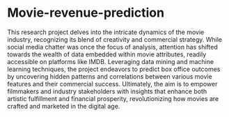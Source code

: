 # Movie-revenue-prediction
This research project delves into the intricate dynamics of the movie industry, recognizing its blend of creativity and commercial strategy. While social media chatter was once the focus of analysis, attention has shifted towards the wealth of data embedded within movie attributes, readily accessible on platforms like IMDB. Leveraging data mining and machine learning techniques, the project endeavors to predict box office outcomes by uncovering hidden patterns and correlations between various movie features and their commercial success. Ultimately, the aim is to empower filmmakers and industry stakeholders with insights that enhance both artistic fulfillment and financial prosperity, revolutionizing how movies are crafted and marketed in the digital age.
